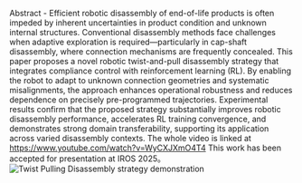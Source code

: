 Abstract - Efficient robotic disassembly of end-of-life products is often impeded by inherent uncertainties in product condition and unknown internal structures. Conventional disassembly methods face challenges when adaptive exploration is required—particularly in cap-shaft disassembly, where connection mechanisms are frequently concealed. This paper proposes a novel robotic twist-and-pull disassembly strategy that integrates compliance control with reinforcement learning (RL). By enabling the robot to adapt to unknown connection geometries and systematic misalignments, the approach enhances operational robustness and reduces dependence on precisely pre-programmed trajectories. Experimental results confirm that the proposed strategy substantially improves robotic disassembly performance, accelerates RL training convergence, and demonstrates strong domain transferability, supporting its application across varied disassembly contexts. 
The whole video is linked at https://www.youtube.com/watch?v=WyCXJXmO4T4
This work has been accepted for presentation at IROS 2025。
![Twist Pulling Disassembly strategy demonstration](https://github.com/user-attachments/assets/8428b6ec-ff78-4c4a-a23d-b192b6a2d172)
